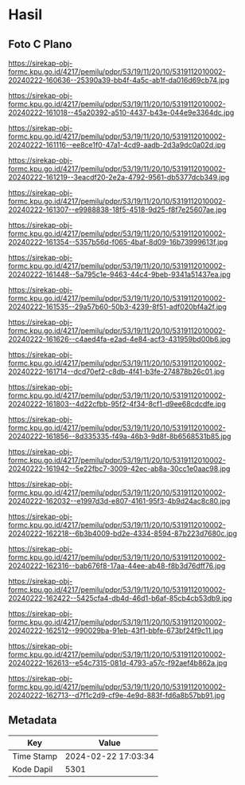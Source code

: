 # Hasil

## Foto C Plano

https://sirekap-obj-formc.kpu.go.id/4217/pemilu/pdpr/53/19/11/20/10/5319112010002-20240222-160636--25390a39-bb4f-4a5c-ab1f-da016d69cb74.jpg

https://sirekap-obj-formc.kpu.go.id/4217/pemilu/pdpr/53/19/11/20/10/5319112010002-20240222-161018--45a20392-a510-4437-b43e-044e9e3364dc.jpg

https://sirekap-obj-formc.kpu.go.id/4217/pemilu/pdpr/53/19/11/20/10/5319112010002-20240222-161116--ee8ce1f0-47a1-4cd9-aadb-2d3a9dc0a02d.jpg

https://sirekap-obj-formc.kpu.go.id/4217/pemilu/pdpr/53/19/11/20/10/5319112010002-20240222-161219--3eacdf20-2e2a-4792-9561-db5377dcb349.jpg

https://sirekap-obj-formc.kpu.go.id/4217/pemilu/pdpr/53/19/11/20/10/5319112010002-20240222-161307--e9988838-18f5-4518-9d25-f8f7e25607ae.jpg

https://sirekap-obj-formc.kpu.go.id/4217/pemilu/pdpr/53/19/11/20/10/5319112010002-20240222-161354--5357b56d-f065-4baf-8d09-16b73999613f.jpg

https://sirekap-obj-formc.kpu.go.id/4217/pemilu/pdpr/53/19/11/20/10/5319112010002-20240222-161448--5a795c1e-9463-44c4-9beb-9341a51437ea.jpg

https://sirekap-obj-formc.kpu.go.id/4217/pemilu/pdpr/53/19/11/20/10/5319112010002-20240222-161535--29a57b60-50b3-4239-8f51-adf020bf4a2f.jpg

https://sirekap-obj-formc.kpu.go.id/4217/pemilu/pdpr/53/19/11/20/10/5319112010002-20240222-161626--c4aed4fa-e2ad-4e84-acf3-431959bd00b6.jpg

https://sirekap-obj-formc.kpu.go.id/4217/pemilu/pdpr/53/19/11/20/10/5319112010002-20240222-161714--dcd70ef2-c8db-4f41-b3fe-274878b26c01.jpg

https://sirekap-obj-formc.kpu.go.id/4217/pemilu/pdpr/53/19/11/20/10/5319112010002-20240222-161803--4d22cfbb-95f2-4f34-8cf1-d9ee68cdcdfe.jpg

https://sirekap-obj-formc.kpu.go.id/4217/pemilu/pdpr/53/19/11/20/10/5319112010002-20240222-161856--8d335335-f49a-46b3-9d8f-8b6568531b85.jpg

https://sirekap-obj-formc.kpu.go.id/4217/pemilu/pdpr/53/19/11/20/10/5319112010002-20240222-161942--5e22fbc7-3009-42ec-ab8a-30cc1e0aac98.jpg

https://sirekap-obj-formc.kpu.go.id/4217/pemilu/pdpr/53/19/11/20/10/5319112010002-20240222-162032--e1997d3d-e807-4161-95f3-4b9d24ac8c80.jpg

https://sirekap-obj-formc.kpu.go.id/4217/pemilu/pdpr/53/19/11/20/10/5319112010002-20240222-162218--6b3b4009-bd2e-4334-8594-87b223d7680c.jpg

https://sirekap-obj-formc.kpu.go.id/4217/pemilu/pdpr/53/19/11/20/10/5319112010002-20240222-162316--bab676f8-17aa-44ee-ab48-f8b3d76dff76.jpg

https://sirekap-obj-formc.kpu.go.id/4217/pemilu/pdpr/53/19/11/20/10/5319112010002-20240222-162422--5425cfa4-db4d-46d1-b6af-85cb4cb53db9.jpg

https://sirekap-obj-formc.kpu.go.id/4217/pemilu/pdpr/53/19/11/20/10/5319112010002-20240222-162512--990029ba-91eb-43f1-bbfe-673bf24f9c11.jpg

https://sirekap-obj-formc.kpu.go.id/4217/pemilu/pdpr/53/19/11/20/10/5319112010002-20240222-162613--e54c7315-081d-4793-a57c-f92aef4b862a.jpg

https://sirekap-obj-formc.kpu.go.id/4217/pemilu/pdpr/53/19/11/20/10/5319112010002-20240222-162713--d7f1c2d9-cf9e-4e9d-883f-fd6a8b57bb91.jpg


## Metadata

| Key        | Value               |
| ---------- | ------------------- |
| Time Stamp | 2024-02-22 17:03:34 |
| Kode Dapil | 5301                |



